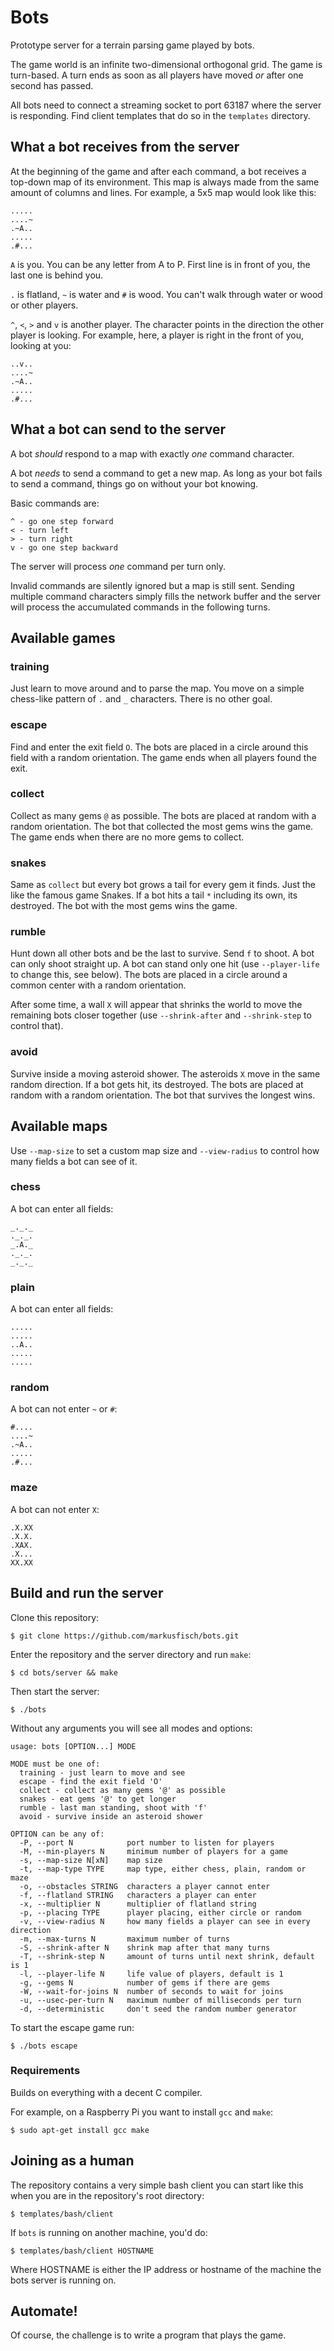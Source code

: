 # Bots

Prototype server for a terrain parsing game played by bots.

The game world is an infinite two-dimensional orthogonal grid.
The game is turn-based. A turn ends as soon as all players have moved *or*
after one second has passed.

All bots need to connect a streaming socket to port 63187 where the server
is responding. Find client templates that do so in the `templates` directory.

## What a bot receives from the server

At the beginning of the game and after each command, a bot receives a
top-down map of its environment. This map is always made from the same
amount of columns and lines. For example, a 5x5 map would look like this:

	.....
	....~
	.~A..
	.....
	.#...

`A` is you. You can be any letter from A to P.
First line is in front of you, the last one is behind you.

`.` is flatland, `~` is water and `#` is wood.
You can't walk through water or wood or other players.

`^`, `<`, `>` and `v` is another player. The character points in the
direction the other player is looking. For example, here, a player is
right in the front of you, looking at you:

	..v..
	....~
	.~A..
	.....
	.#...

## What a bot can send to the server

A bot _should_ respond to a map with exactly _one_ command character.

A bot _needs_ to send a command to get a new map. As long as your bot fails
to send a command, things go on without your bot knowing.

Basic commands are:

	^ - go one step forward
	< - turn left
	> - turn right
	v - go one step backward

The server will process _one_ command per turn only.

Invalid commands are silently ignored but a map is still sent.
Sending multiple command characters simply fills the network buffer and the
server will process the accumulated commands in the following turns.

## Available games

### training

Just learn to move around and to parse the map. You move on a simple
chess-like pattern of `.` and `_` characters. There is no other goal.

### escape

Find and enter the exit field `O`.
The bots are placed in a circle around this field with a random orientation.
The game ends when all players found the exit.

### collect

Collect as many gems `@` as possible.
The bots are placed at random with a random orientation.
The bot that collected the most gems wins the game.
The game ends when there are no more gems to collect.

### snakes

Same as `collect` but every bot grows a tail for every gem it finds.
Just the like the famous game Snakes. If a bot hits a tail `*` including
its own, its destroyed. The bot with the most gems wins the game.

### rumble

Hunt down all other bots and be the last to survive. Send `f` to shoot.
A bot can only shoot straight up.
A bot can stand only one hit (use `--player-life` to change this, see below).
The bots are placed in a circle around a common center with a random
orientation.

After some time, a wall `X` will appear that shrinks the world to move
the remaining bots closer together (use `--shrink-after` and `--shrink-step`
to control that).

### avoid

Survive inside a moving asteroid shower.
The asteroids `X` move in the same random direction.
If a bot gets hit, its destroyed.
The bots are placed at random with a random orientation.
The bot that survives the longest wins.

## Available maps

Use `--map-size` to set a custom map size and `--view-radius` to control
how many fields a bot can see of it.

### chess

A bot can enter all fields:

	_._._
	._._.
	_.A._
	._._.
	_._._

### plain

A bot can enter all fields:

	.....
	.....
	..A..
	.....
	.....

### random

A bot can not enter `~` or `#`:

	#....
	....~
	.~A..
	.....
	.#...

### maze

A bot can not enter `X`:

	.X.XX
	.X.X.
	.XAX.
	.X...
	XX.XX

## Build and run the server

Clone this repository:

	$ git clone https://github.com/markusfisch/bots.git

Enter the repository and the server directory and run `make`:

	$ cd bots/server && make

Then start the server:

	$ ./bots

Without any arguments you will see all modes and options:

```
usage: bots [OPTION...] MODE

MODE must be one of:
  training - just learn to move and see
  escape - find the exit field 'O'
  collect - collect as many gems '@' as possible
  snakes - eat gems '@' to get longer
  rumble - last man standing, shoot with 'f'
  avoid - survive inside an asteroid shower

OPTION can be any of:
  -P, --port N            port number to listen for players
  -M, --min-players N     minimum number of players for a game
  -s, --map-size N[xN]    map size
  -t, --map-type TYPE     map type, either chess, plain, random or maze
  -o, --obstacles STRING  characters a player cannot enter
  -f, --flatland STRING   characters a player can enter
  -x, --multiplier N      multiplier of flatland string
  -p, --placing TYPE      player placing, either circle or random
  -v, --view-radius N     how many fields a player can see in every direction
  -m, --max-turns N       maximum number of turns
  -S, --shrink-after N    shrink map after that many turns
  -T, --shrink-step N     amount of turns until next shrink, default is 1
  -l, --player-life N     life value of players, default is 1
  -g, --gems N            number of gems if there are gems
  -W, --wait-for-joins N  number of seconds to wait for joins
  -u, --usec-per-turn N   maximum number of milliseconds per turn
  -d, --deterministic     don't seed the random number generator
```

To start the escape game run:

	$ ./bots escape

### Requirements

Builds on everything with a decent C compiler.

For example, on a Raspberry Pi you want to install `gcc` and `make`:

	$ sudo apt-get install gcc make

## Joining as a human

The repository contains a very simple bash client you can start like this
when you are in the repository's root directory:

	$ templates/bash/client

If `bots` is running on another machine, you'd do:

	$ templates/bash/client HOSTNAME

Where HOSTNAME is either the IP address or hostname of the machine the
bots server is running on.

## Automate!

Of course, the challenge is to write a program that plays the game.
